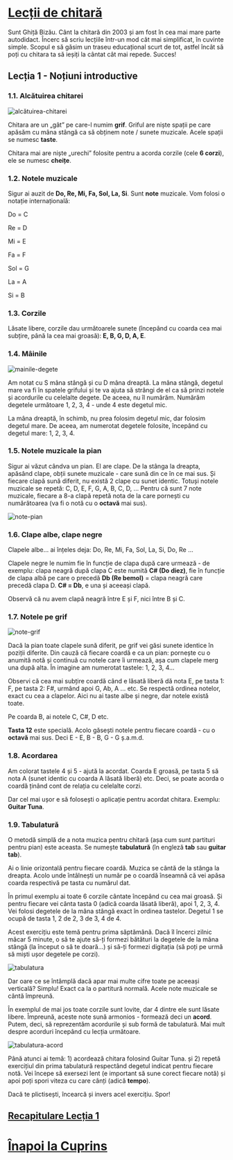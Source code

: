 # [Lecții de chitară](https://github.com/Voluntari-Noi/guitar-lessons)

Sunt Ghiță Bizău. Cânt la chitară din 2003 și am fost în cea mai mare parte autodidact. Încerc să scriu lecțiile într-un mod cât mai simplificat, în cuvinte simple. Scopul e să găsim un traseu educațional scurt de tot, astfel încât să poți cu chitara ta să ieșiți la cântat cât mai repede. Succes!

## Lecția 1 - Noțiuni introductive

### 1.1. Alcătuirea chitarei

![alcătuirea-chitarei](https://raw.githubusercontent.com/Voluntari-Noi/guitar-lessons/master/01/lectia-1-01.png)

Chitara are un „gât” pe care-l numim **grif**. Griful are niște spații pe care apăsăm cu mâna stângă ca să obținem note / sunete muzicale. Acele spații se numesc **taste**.

Chitara mai are niște „urechi” folosite pentru a acorda corzile (cele **6 corzi**), ele se numesc **cheițe**.

### 1.2. Notele muzicale

Sigur ai auzit de **Do, Re, Mi, Fa, Sol, La, Si**. Sunt **note** muzicale. Vom folosi o notație internațională:

Do = C

Re = D

Mi = E

Fa = F

Sol = G

La = A

Si = B

### 1.3. Corzile

Lăsate libere, corzile dau următoarele sunete (începând cu coarda cea mai subțire, până la cea mai groasă): **E, B, G, D, A, E**.

### 1.4. Mâinile

![mainile-degete](https://raw.githubusercontent.com/Voluntari-Noi/guitar-lessons/master/01/lectia-1-02.png)

Am notat cu S mâna stângă și cu D mâna dreaptă. La mâna stângă, degetul mare va fi în spatele grifului și te va ajuta să strângi de el ca să prinzi notele și acordurile cu celelalte degete. De aceea, nu îl numărăm. Numărăm degetele următoare 1, 2, 3, 4 - unde 4 este degetul mic.

La mâna dreaptă, în schimb, nu prea folosim degetul mic, dar folosim degetul mare. De aceea, am numerotat degetele folosite, începând cu degetul mare: 1, 2, 3, 4.

### 1.5. Notele muzicale la pian

Sigur ai văzut cândva un pian. El are clape. De la stânga la dreapta, apăsând clape, obții sunete muzicale - care sună din ce în ce mai sus. Și fiecare clapă sună diferit, nu există 2 clape cu sunet identic. Totuși notele muzicale se repetă: C, D, E, F, G, A, B, C, D, ... Pentru că sunt 7 note muzicale, fiecare a 8-a clapă repetă nota de la care pornești cu numărătoarea (va fi o notă cu o **octavă** mai sus).

![note-pian](https://raw.githubusercontent.com/Voluntari-Noi/guitar-lessons/master/01/lectia-1-03.png)

### 1.6. Clape albe, clape negre

Clapele albe... ai înțeles deja: Do, Re, Mi, Fa, Sol, La, Si, Do, Re ...

Clapele negre le numim fie în funcție de clapa după care urmează - de exemplu: clapa neagră după clapa C este numită **C# (Do diez)**, fie în funcție de clapa albă pe care o precedă **Db (Re bemol)** = clapa neagră care precedă clapa D. **C# = Db**, e una și aceeași clapă.

Observă că nu avem clapă neagră între E și F, nici între B și C.

### 1.7. Notele pe grif

![note-grif](https://raw.githubusercontent.com/Voluntari-Noi/guitar-lessons/master/01/lectia-1-04.png)

Dacă la pian toate clapele sună diferit, pe grif vei găsi sunete identice în poziții diferite. Din cauză că fiecare coardă e ca un pian: pornește cu o anumită notă și continuă cu notele care îi urmează, așa cum clapele merg una după alta. În imagine am numerotat tastele: 1, 2, 3, 4...

Observi că cea mai subțire coardă când e lăsată liberă dă nota E, pe tasta 1: F, pe tasta 2: F#, urmând apoi G, Ab, A ... etc. Se respectă ordinea notelor, exact cu cea a clapelor. Aici nu ai taste albe și negre, dar notele există toate.

Pe coarda B, ai notele C, C#, D etc.

**Tasta 12** este specială. Acolo găsești notele pentru fiecare coardă - cu o **octavă** mai sus. Deci E - E, B - B, G - G ș.a.m.d.

### 1.8. Acordarea

Am colorat tastele 4 și 5 - ajută la acordat. Coarda E groasă, pe tasta 5 să nota A (sunet identic cu coarda A lăsată liberă) etc.
Deci, se poate acorda o coardă ținând cont de relația cu celelalte corzi.

Dar cel mai ușor e să folosești o aplicație pentru acordat chitara. Exemplu: **Guitar Tuna**.

### 1.9. Tabulatură

O metodă simplă de a nota muzica pentru chitară (așa cum sunt partituri pentru pian) este aceasta. Se numește **tabulatură** (în engleză **tab** sau **guitar tab**).

Ai o linie orizontală pentru fiecare coardă. Muzica se cântă de la stânga la dreapta. Acolo unde întâlnești un număr pe o coardă înseamnă că vei apăsa coarda respectivă pe tasta cu numărul dat.

În primul exemplu ai toate 6 corzile cântate începând cu cea mai groasă. Și pentru fiecare vei cânta tasta 0 (adică coarda lăsată liberă), apoi 1, 2, 3, 4. Vei folosi degetele de la mâna stângă exact în ordinea tastelor. Degetul 1 se ocupă de tasta 1, 2 de 2, 3 de 3, 4 de 4.

Acest exercițiu este temă pentru prima săptămână. Dacă îl încerci zilnic măcar 5 minute, o să te ajute să-ți formezi bătături la degetele de la mâna stângă (la început o să te doară...) și să-ți formezi digitația (să poți pe urmă să miști ușor degetele pe corzi).

![tabulatura](https://raw.githubusercontent.com/Voluntari-Noi/guitar-lessons/master/01/lectia-1-05.png)

Dar oare ce se întâmplă dacă apar mai multe cifre toate pe aceeași verticală? Simplu! Exact ca la o partitură normală. Acele note muzicale se cântă împreună.

În exemplul de mai jos toate corzile sunt lovite, dar 4 dintre ele sunt lăsate libere. Împreună, aceste note sună armonios - formează deci un **acord**. Putem, deci, să reprezentăm acordurile și sub formă de tabulatură. Mai mult despre acorduri începând cu lecția următoare.

![tabulatura-acord](https://raw.githubusercontent.com/Voluntari-Noi/guitar-lessons/master/01/lectia-1-06.png)

Până atunci ai temă: 1) acordează chitara folosind Guitar Tuna. și 2) repetă exercițiul din prima tabulatură respectând degetul indicat pentru fiecare notă.
Vei începe să exersezi lent (e important să sune corect fiecare notă) și apoi poți spori viteza cu care cânți (adică **tempo**).

Dacă te plictisești, încearcă și invers acel exercițiu. Spor!

## [Recapitulare Lecția 1](https://github.com/Voluntari-Noi/guitar-lessons/tree/master/01/recapitulare)

# [Înapoi la Cuprins](https://github.com/Voluntari-Noi/guitar-lessons)
